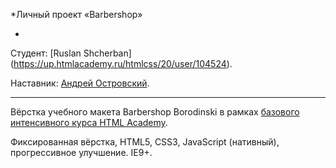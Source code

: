 ﻿*Личный проект «Barbershop»

*

Студент: [Ruslan Shcherban]
(https://up.htmlacademy.ru/htmlcss/20/user/104524).

Наставник: [Андрей Островский](https://up.htmlacademy.ru/htmlcss/20/user/198062).



---
Вёрстка учебного макета Barbershop Borodinski в рамках [базового интенсивного курса HTML Academy](https://htmlacademy.ru/intensive).


Фиксированная вёрстка, HTML5, CSS3, JavaScript (нативный), прогрессивное улучшение. IE9+.
